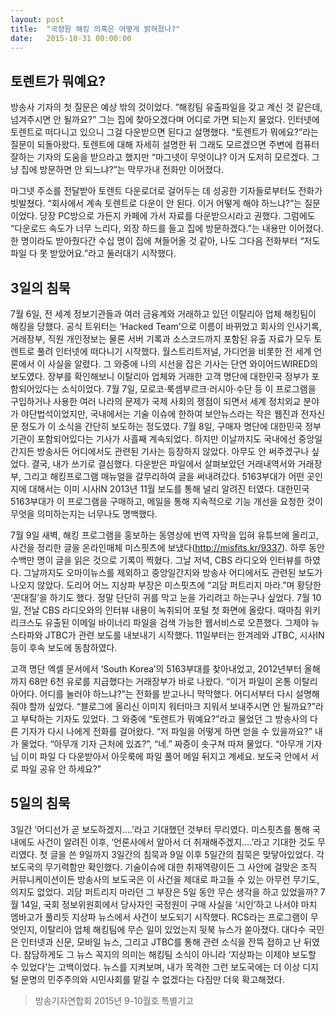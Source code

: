 ```yaml
---
layout: post
title:  "국정원 해킹 의혹은 어떻게 밝혀졌나?"
date:   2015-10-31 00:00:00
---
```


## 토렌트가 뭐예요?
방송사 기자의 첫 질문은 예상 밖의 것이었다. “해킹팀 유출파일을 갖고 계신 것 같은데, 넘겨주시면 안 될까요?” 그는 집에 찾아오겠다며 어디로 가면 되는지 물었다. 인터넷에 토렌트로 떠다니고 있으니 그걸 다운받으면 된다고 설명했다. “토렌트가 뭐에요?”라는 질문이 되돌아왔다. 토렌트에 대해 자세히 설명한 뒤 그래도 모르겠으면 주변에 컴퓨터 잘하는 기자의 도움을 받으라고 했지만 “마그넷이 무엇이냐? 이거 도저히 모르겠다. 그냥 집에 방문하면 안 되느냐?”는 막무가내 전화만 이어졌다.

마그넷 주소를 전달받아 토렌트 다운로더로 걸어두는 데 성공한 기자들로부터도 전화가 빗발쳤다. “회사에서 계속 토렌트로 다운이 안 된다. 이거 어떻게 해야 하느냐?”는 질문이었다. 당장 PC방으로 가든지 카페에 가서 자료를 다운받으시라고 권했다. 그럼에도 “다운로드 속도가 너무 느리다, 외장 하드를 들고 집에 방문하겠다.”는 내용만 이어졌다. 한 명이라도 받아줬다간 수십 명이 집에 쳐들어올 것 같아, 나도 그다음 전화부터 “저도 파일 다 못 받았어요.”라고 둘러대기 시작했다.

## 3일의 침묵
7월 6일, 전 세계 정보기관들과 여러 금융계와 거래하고 있던 이탈리아 업체 해킹팀이 해킹을 당했다. 공식 트위터는 ‘Hacked Team’으로 이름이 바뀌었고 회사의 인사기록, 거래장부, 직원 개인정보는 물론 서버 기록과 소스코드까지 포함된 유출 자료가 모두 토렌트로 풀려 인터넷에 떠다니기 시작했다. 월스트리트저널, 가디언을 비롯한 전 세계 언론에서 이 사실을 알렸다. 그 와중에 나의 시선을 잡은 기사는 단연 와이어드WIRED의 보도였다. 장부를 확인해보니 이탈리아 업체와 거래한 고객 명단에 대한민국 정부가 포함되어있다는 소식이었다.
7월 7일, 모로코·룩셈부르크·러시아·수단 등 이 프로그램을 구입하거나 사용한 여러 나라의 문제가 국제 사회의 쟁점이 되면서 세계 정치외교 분야가 야단법석이었지만, 국내에서는 기술 이슈에 한하여 보안뉴스라는 작은 웹진과 전자신문 정도가 이 소식을 간단히 보도하는 정도였다.
7월 8일, 구매자 명단에 대한민국 정부기관이 포함되어있다는 기사가 사흘째 계속되었다. 하지만 이날까지도 국내에선 중앙일간지든 방송사든 어디에서도 관련된 기사는 등장하지 않았다.
아무도 안 써주겠구나 싶었다. 결국, 내가 쓰기로 결심했다. 다운받은 파일에서 살펴보았던 거래내역서와 거래장부, 그리고 해킹프로그램 매뉴얼을 갈무리하여 글을 써내려갔다. 5163부대가 어떤 곳인지에 대해서는 이미 시사IN 2013년 11월 보도를 통해 널리 알려진 터였다. 대한민국 5163부대가 이 프로그램을 구매하고, 메일을 통해 지속적으로 기능 개선을 요청한 것이 무엇을 의미하는지는 너무나도 명백했다.

7월 9일 새벽, 해킹 프로그램을 홍보하는 동영상에 번역 자막을 입혀 유튜브에 올리고, 사건을 정리한 글을 온라인매체 미스핏츠에 보냈다(http://misfits.kr/9337). 하루 동안 수백만 명이 글을 읽은 것으로 기록이 찍혔다.
그날 저녁, CBS 라디오와 인터뷰를 하였다. 그날까지도 오마이뉴스를 제외하고 중앙일간지와 방송사 어디에서도 관련된 보도가 나오지 않았다. 도리어 어느 지상파 부장은 미스핏츠에 “괴담 퍼트리지 마라.”며 황당한 ‘꼰대질’을 하기도 했다. 정말 단단히 귀를 막고 눈을 가리려고 하는구나 싶었다.
7월 10일, 전날 CBS 라디오와의 인터뷰 내용이 녹취되어 포털 첫 화면에 올랐다. 때마침 위키리크스도 유출된 이메일 바이너리 파일을 검색 가능한 웹서비스로 오픈했다. 그제야 뉴스타파와 JTBC가 관련 보도를 내보내기 시작했다. 11일부터는 한겨레와 JTBC, 시사IN 등이 후속 보도에 동참하였다.

고객 명단 엑셀 문서에서 ‘South Korea’의 5163부대를 찾아내었고, 2012년부터 올해까지 68만 6천 유로를 지급했다는 거래장부가 바로 나왔다. “이거 파일이 온통 이탈리아어다. 어디를 눌러야 하느냐?”는 전화를 받고나니 막막했다. 어디서부터 다시 설명해줘야 할까 싶었다. “블로그에 올리신 이미지 워터마크 지워서 보내주시면 안 될까요?”라고 부탁하는 기자도 있었다. 그 와중에 “토렌트가 뭐예요?”라고 물었던 그 방송사의 다른 기자가 다시 나에게 전화를 걸어왔다. “저 파일을 어떻게 하면 얻을 수 있을까요?” 내가 물었다. “아무개 기자 근처에 있죠?”, “네.” 짜증이 솟구쳐 따져 물었다. “아무개 기자님 이미 파일 다 다운받아서 아웃룩에 파일 풀어 메일 뒤지고 계세요. 보도국 안에서 서로 파일 공유 안 하세요?”

## 5일의 침묵
3일간 ‘어디선가 곧 보도하겠지….’라고 기대했던 것부터 무리였다. 미스핏츠를 통해 국내에도 사건이 알려진 이후, ‘언론사에서 알아서 더 취재해주겠지….’라고 기대한 것도 무리였다. 첫 글을 쓴 9일까지 3일간의 침묵과 9일 이후 5일간의 침묵은 맞닿아있었다. 각 보도국의 무기력함만 확인했다. 기술이슈에 대한 취재역량이든 그 사안에 걸맞은 조직 커뮤니케이션이든 방송사의 보도국은 이 사건을 제대로 파고들 수 있는 아무런 무기도, 의지도 없었다. 괴담 퍼트리지 마라던 그 부장은 5일 동안 무슨 생각을 하고 있었을까?
7월 14일, 국회 정보위원회에서 당사자인 국정원이 구매 사실을 ‘시인’하고 나서야 마치 엠바고가 풀리듯 지상파 뉴스에서 사건이 보도되기 시작했다. RCS라는 프로그램이 무엇인지, 이탈리아 업체 해킹팀에 무슨 일이 있었는지 뒷북 뉴스가 쏟아졌다. 대다수 국민은 인터넷과 신문, 모바일 뉴스, 그리고 JTBC를 통해 관련 소식을 잔뜩 접하고 난 뒤였다. 참담하게도 그 뉴스 꼭지의 의미는 해킹팀 소식이 아니라 ‘지상파는 이제야 보도할 수 있었다’는 고백이었다. 뉴스를 지켜보며, 내가 목격한 그런 보도국에는 더 이상 디지털 문명의 민주주의와 시민사회를 맡길 수 없겠다는 다짐만 더욱 확고해졌다.

> 방송기자연합회 2015년 9-10월호 특별기고
